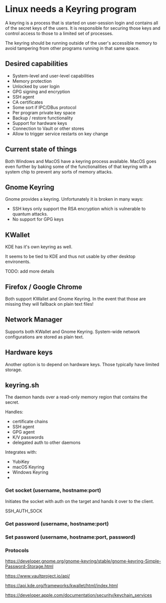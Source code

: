 # Linux needs a Keyring program

A keyring is a process that is started on user-session login and contains all
of the secret keys of the users. It is responsible for securing those keys and
control access to those to a limited set of processes.

The keyring should be running outside of the user's accessible memory to avoid
tampering from other programs running in that same space.

## Desired capabilities

* System-level and user-level capabilities
* Memory protection
* Unlocked by user login
* GPG signing and encryption
* SSH agent
* CA certificates
* Some sort if IPC/DBus protocol
* Per program private key space
* Backup / restore functionality
* Support for hardware keys
* Connection to Vault or other stores
* Allow to trigger service restarts on key change

## Current state of things

Both Windows and MacOS have a keyring process available. MacOS goes even
further by baking some of the functionalities of that keyring with a system
chip to prevent any sorts of memory attacks.

## Gnome Keyring

Gnome provides a keyring. Unfortunately it is broken in many ways:

* SSH keys only support the RSA encryption which is vulnerable to quantum
  attacks.
* No support for GPG keys

## KWallet

KDE has it's own keyring as well.

It seems to be tied to KDE and thus not usable by other desktop environents.

TODO: add more details


## Firefox / Google Chrome

Both support KWallet and Gnome Keyring. In the event that those are missing
they will fallback on plain text files!

## Network Manager

Supports both KWallet and Gnome Keyring. System-wide network configurations
are stored as plain text.


## Hardware keys

Another option is to depend on hardware keys. Those typically have limited
storage.

## keyring.sh

The daemon hands over a read-only memory region that contains the secret.

Handles:
* certificate chains
* SSH agent
* GPG agent
* K/V passwords
* delegated auth to other daemons

Integrates with:
* YubiKey
* macOS Keyring
* Windows Keyring
* 

### Get socket (username, hostname:port)

Initiates the socket with auth on the target and hands it over to the client.

SSH_AUTH_SOCK

### Get password (username, hostname:port)



### Set password (username, hostname:port, password)


### Protocols

https://developer.gnome.org/gnome-keyring/stable/gnome-keyring-Simple-Password-Storage.html

https://www.vaultproject.io/api/

https://api.kde.org/frameworks/kwallet/html/index.html

https://developer.apple.com/documentation/security/keychain_services


